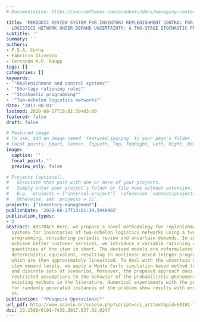 ```yaml
---
# Documentation: https://sourcethemes.com/academic/docs/managing-content/

title: 'PERIODIC REVIEW SYSTEM FOR INVENTORY REPLENISHMENT CONTROL FOR A TWO-ECHELON
  LOGISTICS NETWORK UNDER DEMAND UNCERTAINTY: A TWO-STAGE STOCHASTIC PROGRAMING APPROACH'
subtitle: ''
summary: ''
authors:
- P.S.A. Cunha
- Fabricio Oliveira
- Fernanda M.P. Raupp
tags: []
categories: []
keywords: 
- '"Replenishment and control systems"'
- '"Shortage rationing rules"'
- '"Stochastic programming"'
- '"Two-echelon logistics networks"' 
date: '2017-08-01'
lastmod: 2020-08-27T16:01:39+03:00
featured: false
draft: false

# Featured image
# To use, add an image named `featured.jpg/png` to your page's folder.
# Focal points: Smart, Center, TopLeft, Top, TopRight, Left, Right, BottomLeft, Bottom, BottomRight.
image:
  caption: ''
  focal_point: ''
  preview_only: false

# Projects (optional).
#   Associate this post with one or more of your projects.
#   Simply enter your project's folder or file name without extension.
#   E.g. `projects = ["internal-project"]` references `content/project/deep-learning/index.md`.
#   Otherwise, set `projects = []`.
projects: ["inventory-management"]
publishDate: '2020-08-27T13:01:39.594040Z'
publication_types:
- 2
abstract: ABSTRACT Here, we propose a novel methodology for replenishment and control
  systems for inventories of two-echelon logistics networks using a two-stage stochastic
  programming, considering periodic review and uncertain demands. In addition, to
  achieve better customer services, we introduce a variable rationing rule to address
  quantities of the item in short. The devised models are reformulated into their
  deterministic equivalent, resulting in nonlinear mixed-integer programming models,
  which are then approximately linearized. To deal with the uncertain nature of the
  item demand levels, we apply a Monte Carlo simulation-based method to generate finite
  and discrete sets of scenarios. Moreover, the proposed approach does not require
  restricted assumptions to the behavior of the probabilistic phenomena, as does several
  existing methods in the literature. Numerical experiments with the proposed approach
  for randomly generated instances of the problem show results with errors around
  1%.
publication: '*Pesquisa Operacional*'
url_pdf: http://www.scielo.br/scielo.php?script=sci_arttext&pid=S0101-74382017000200247&lng=en&tlng=en
doi: 10.1590/0101-7438.2017.037.02.0247
---
```

